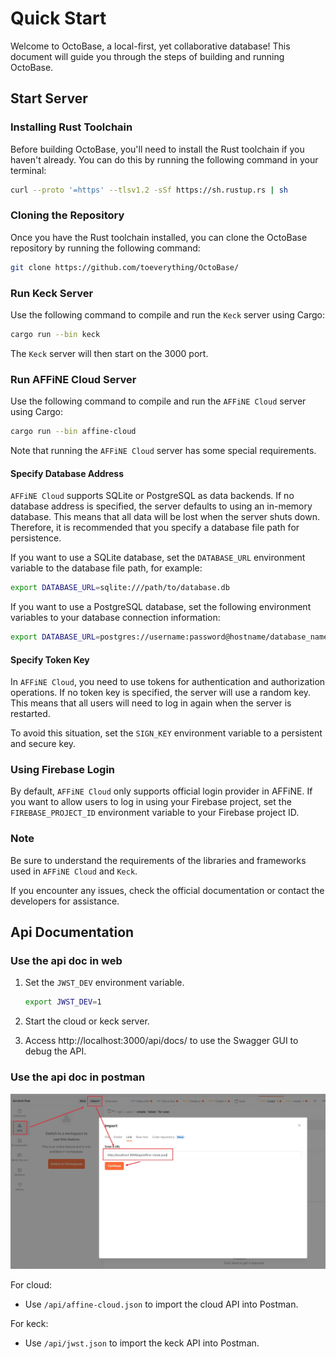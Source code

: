 # Quick Start

Welcome to OctoBase, a local-first, yet collaborative database! This document will guide you through the steps of building and running OctoBase.

## Start Server

### Installing Rust Toolchain

Before building OctoBase, you'll need to install the Rust toolchain if you haven't already. You can do this by running the following command in your terminal:

```sh
curl --proto '=https' --tlsv1.2 -sSf https://sh.rustup.rs | sh
```

### Cloning the Repository

Once you have the Rust toolchain installed, you can clone the OctoBase repository by running the following command:

```sh
git clone https://github.com/toeverything/OctoBase/
```

### Run Keck Server

Use the following command to compile and run the `Keck` server using Cargo:

```sh
cargo run --bin keck
```

The `Keck` server will then start on the 3000 port.

### Run AFFiNE Cloud Server

Use the following command to compile and run the `AFFiNE Cloud` server using Cargo:

```sh
cargo run --bin affine-cloud
```

Note that running the `AFFiNE Cloud` server has some special requirements.

#### Specify Database Address

`AFFiNE Cloud` supports SQLite or PostgreSQL as data backends. If no database address is specified, the server defaults to using an in-memory database. This means that all data will be lost when the server shuts down. Therefore, it is recommended that you specify a database file path for persistence.

If you want to use a SQLite database, set the `DATABASE_URL` environment variable to the database file path, for example:

```sh
export DATABASE_URL=sqlite:///path/to/database.db
```

If you want to use a PostgreSQL database, set the following environment variables to your database connection information:

```sh
export DATABASE_URL=postgres://username:password@hostname/database_name
```

#### Specify Token Key

In `AFFiNE Cloud`, you need to use tokens for authentication and authorization operations. If no token key is specified, the server will use a random key. This means that all users will need to log in again when the server is restarted.

To avoid this situation, set the `SIGN_KEY` environment variable to a persistent and secure key.

### Using Firebase Login

By default, `AFFiNE Cloud` only supports official login provider in AFFiNE. If you want to allow users to log in using your Firebase project, set the `FIREBASE_PROJECT_ID` environment variable to your Firebase project ID.

### Note

Be sure to understand the requirements of the libraries and frameworks used in `AFFiNE Cloud` and `Keck`.

If you encounter any issues, check the official documentation or contact the developers for assistance.

## Api Documentation

### Use the api doc in web

1. Set the `JWST_DEV` environment variable.

    ```sh
    export JWST_DEV=1
    ```

2. Start the cloud or keck server.

3. Access http://localhost:3000/api/docs/ to use the Swagger GUI to debug the API.

### Use the api doc in postman

![postman](./quick_start_1.jpg)

For cloud:

-   Use `/api/affine-cloud.json` to import the cloud API into Postman.

For keck:

-   Use `/api/jwst.json` to import the keck API into Postman.
